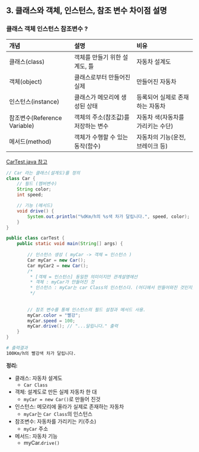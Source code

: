 

## 3. 클래스와 객체, 인스턴스, 참조 변수 차이점 설명


### 클래스 객체 인스턴스 참조변수 ?
| 개념 | 설명                   | 비유 |
|:---|:---------------------|:---|
| 클래스(class) | 객체를 만들기 위한 설계도, 틀    | 자동차 설계도 |
| 객체(object) | 클래스로부터 만들어진 실제       |  만들어진 자동차 |
| 인스턴스(instance) | 클래스가 메모리에 생성된 상태     | 등록되어 실제로 존재하는 자동차 |
| 참조변수(Reference Variable) | 객체의 주소(참조값)를 저장하는 변수 | 자동차 색(자동차를 가리키는 수단) |
| 메서드(method) | 객체가 수행할 수 있는 동작(함수) | 자동차의 기능(운전, 브레이크 등) |

[CarTest.java 참고](CarTest.java)
```java
// Car 라는 클래스(설계도)를 정의
class Car {
    // 필드 (멤버변수)
    String color;
    int speed;

    // 기능 (메서드)
    void drive() {
        System.out.println("%dKm/h의 %s색 차가 달립니다.", speed, color);
    }
}
```
```java
public class carTest {
    public static void main(String[] args) {
        
        // 인스턴스 생성 ( myCar -> 객체 = 인스턴스 )
        Car myCar = new Car();
        Car myCar2 = new Car();
        /*
         * [객체 = 인스턴스] 동일한 의미이지만 관계설명에선       
         * 객체 : myCar가 만들어진 것
         * 인스턴스 : myCar는 car Class의 인스턴스다. (어디에서 만들어와진 것인지) 
         */
        
        
        // 참조 변수를 통해 인스턴스의 필드 설정과 메서드 사용.
        myCar.color = "빨강";
        myCar.speed = 100;
        myCar.drive(); // "...달립니다." 출력
    }
}
```
```bash
# 출력결과
100Km/h의 빨강색 차가 달립니다.
```
**정리:**  
- 클래스: 자동차 설계도 
    - `Car Class`
- 객체: 설계도로 만든 실제 자동차 한 대 
    - `myCar = new Car()`로 만들어 진것
- 인스턴스: 메모리에 올라가 실제로 존재하는 자동차 
    - `myCar`는 `Car Class`의 인스턴스
- 참조변수: 자동차를 가리키는 키(주소)
    - `myCar` 주소
- 메서드: 자동차 기능
    - myCar.`drive()`